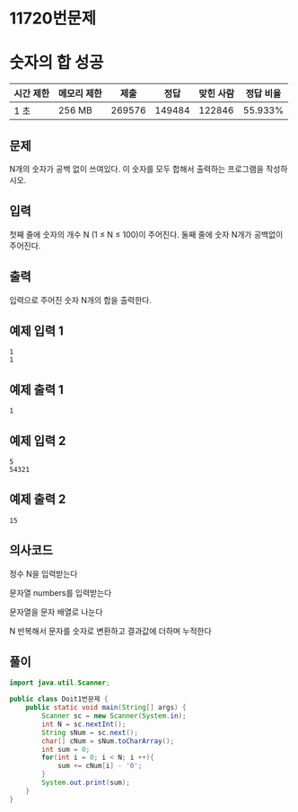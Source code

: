 # 11720번문제

# 숫자의 합 성공

| 시간 제한 | 메모리 제한 | 제출 | 정답 | 맞힌 사람 | 정답 비율 |
| --- | --- | --- | --- | --- | --- |
| 1 초 | 256 MB | 269576 | 149484 | 122846 | 55.933% |

## 문제

N개의 숫자가 공백 없이 쓰여있다. 이 숫자를 모두 합해서 출력하는 프로그램을 작성하시오.

## 입력

첫째 줄에 숫자의 개수 N (1 ≤ N ≤ 100)이 주어진다. 둘째 줄에 숫자 N개가 공백없이 주어진다.

## 출력

입력으로 주어진 숫자 N개의 합을 출력한다.

## 예제 입력 1

```
1
1

```

## 예제 출력 1

```
1

```

## 예제 입력 2

```
5
54321

```

## 예제 출력 2

```
15
```

## 의사코드

정수 N을 입력받는다

문자열 numbers를 입력받는다

문자열을 문자 배열로 나눈다

N 반복해서 문자를 숫자로 변환하고 결과값에 더하며 누적한다

## 풀이

```java
import java.util.Scanner;

public class Doit1번문제 {
    public static void main(String[] args) {
        Scanner sc = new Scanner(System.in);
        int N = sc.nextInt();
        String sNum = sc.next();
        char[] cNum = sNum.toCharArray();
        int sum = 0;
        for(int i = 0; i < N; i ++){
            sum += cNum[i] - '0';
        }
        System.out.print(sum);
    }
}

```